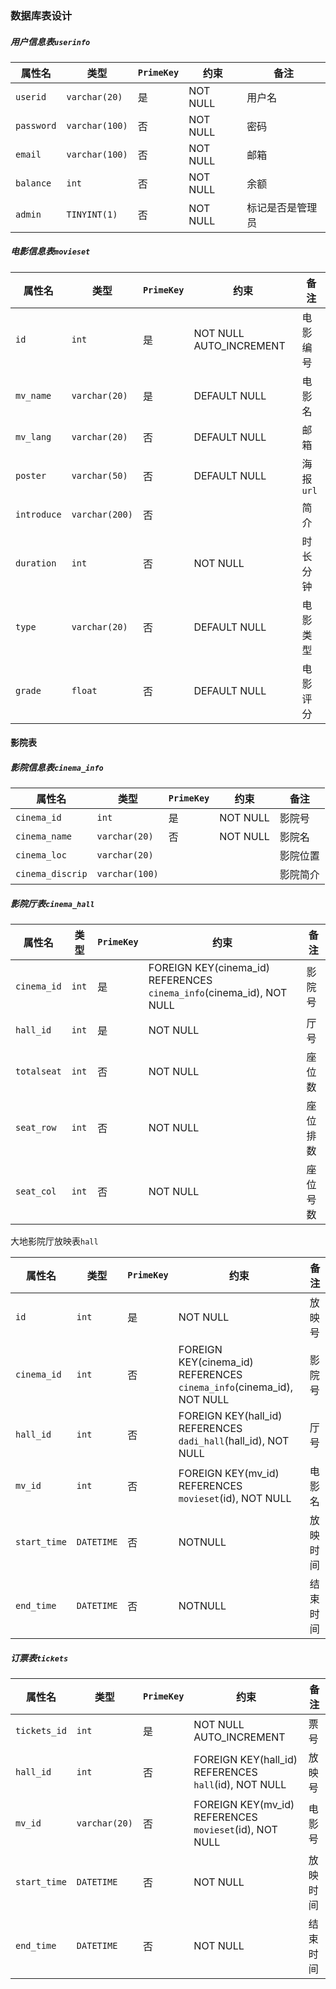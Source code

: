 ### 数据库表设计

##### 用户信息表`userinfo`

| 属性名     | 类型           | `PrimeKey` | 约束       | 备注             |
| ---------- | -------------- | ---------- | ---------- | ---------------- |
| `userid`   | `varchar(20)`  | 是         | NOT NULL   | 用户名           |
| `password` | `varchar(100)` | 否         | NOT NULL   | 密码             |
| `email`    | `varchar(100)` | 否         | NOT NULL   | 邮箱             |
| `balance`  | `int`          | 否         | NOT NULL   | 余额             |
| `admin`    | `TINYINT(1)`       | 否         | NOT NULL | 标记是否是管理员 |

##### 电影信息表`movieset`

| 属性名      | 类型           | `PrimeKey` | 约束                    | 备注      |
| ----------- | -------------- | ---------- | ----------------------- | --------- |
| `id`        | `int`          | 是         | NOT NULL AUTO_INCREMENT | 电影编号  |
| `mv_name`   | `varchar(20)`  | 是         | DEFAULT NULL            | 电影名    |
| `mv_lang`   | `varchar(20)`  | 否         | DEFAULT NULL            | 邮箱      |
| `poster`    | `varchar(50)`  | 否         | DEFAULT NULL            | 海报`url` |
| `introduce` | `varchar(200)` | 否         |                         | 简介      |
| `duration`  | `int`          | 否         | NOT NULL                | 时长分钟  |
| `type`      | `varchar(20)`  | 否         | DEFAULT NULL            | 电影类型  |
| `grade`     | `float`        | 否         | DEFAULT NULL            | 电影评分  |

#### 影院表

##### 影院信息表`cinema_info`

| 属性名           | 类型           | `PrimeKey` | 约束     | 备注     |
| ---------------- | -------------- | ---------- | -------- | -------- |
| `cinema_id`      | `int`          | 是         | NOT NULL | 影院号   |
| `cinema_name`    | `varchar(20)`  | 否         | NOT NULL | 影院名   |
| `cinema_loc`     | `varchar(20)`  |            |          | 影院位置 |
| `cinema_discrip` | `varchar(100)` |            |          | 影院简介 |

##### 影院厅表`cinema_hall`

| 属性名      | 类型  | `PrimeKey` | 约束                                                         | 备注     |
| ----------- | ----- | ---------- | ------------------------------------------------------------ | -------- |
| `cinema_id` | `int` | 是         | FOREIGN KEY(cinema_id) REFERENCES `cinema_info`(cinema_id), NOT NULL | 影院号   |
| `hall_id`   | `int` | 是         | NOT NULL                                                     | 厅号     |
| `totalseat` | `int` | 否         | NOT NULL                                                     | 座位数   |
| `seat_row`  | `int` | 否         | NOT NULL                                                     | 座位排数 |
| `seat_col`  | `int` | 否         | NOT NULL                                                     | 座位号数 |

大地影院厅放映表`hall`

| 属性名       | 类型       | `PrimeKey` | 约束                                                         | 备注     |
| ------------ | ---------- | ---------- | ------------------------------------------------------------ | -------- |
| `id`         | `int`      | 是         | NOT NULL                                                     | 放映号   |
| `cinema_id`  | `int`      | 否         | FOREIGN KEY(cinema_id) REFERENCES `cinema_info`(cinema_id), NOT NULL | 影院号   |
| `hall_id`    | `int`      | 否         | FOREIGN KEY(hall_id) REFERENCES `dadi_hall`(hall_id), NOT NULL | 厅号     |
| `mv_id`      | `int`      | 否         | FOREIGN KEY(mv_id) REFERENCES `movieset`(id), NOT NULL       | 电影名   |
| `start_time` | `DATETIME` | 否         | NOTNULL                                                      | 放映时间 |
| `end_time`   | `DATETIME` | 否         | NOTNULL                                                      | 结束时间 |


##### 订票表`tickets`

| 属性名       | 类型          | `PrimeKey` | 约束                                                   | 备注     |
| ------------ | ------------- | ---------- | ------------------------------------------------------ | -------- |
| `tickets_id` | `int`         | 是         | NOT NULL AUTO_INCREMENT                                | 票号     |
| `hall_id`    | `int`         | 否         | FOREIGN KEY(hall_id) REFERENCES `hall`(id), NOT NULL   | 放映号   |
| `mv_id`      | `varchar(20)` | 否         | FOREIGN KEY(mv_id) REFERENCES `movieset`(id), NOT NULL | 电影号   |
| `start_time` | `DATETIME`    | 否         | NOT NULL                                               | 放映时间 |
| `end_time`   | `DATETIME`    | 否         | NOT NULL                                               | 结束时间 |

##### 
